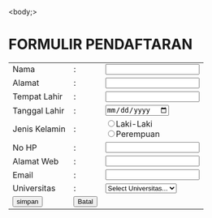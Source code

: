 <body;>
<h1>FORMULIR PENDAFTARAN</h1>
<table border="0">
<tr>
<td>Nama<td>:<td><input type="text" name="nama"/></td><tr/>
<tr>
<td>Alamat<td>:<td><input type="text" name="alamat"/></td><tr/>
<tr>
<td>Tempat Lahir<td>:<td><input type="text" name="tempat lahir"/></td><tr/>
<tr>
<td>Tanggal Lahir<td>:<td><input type="date" name="tanggal lahir"/></td><tr/>
<tr>
<td>Jenis Kelamin<td>:<td>
<input type="radio" name="jk" value="Laki-Laki"/>Laki-Laki<br>
<input type="radio" name="jk" value="Perempuan"/>Perempuan</td><tr/>
<tr>
<td>No HP<td>:<td><input type="text" name="no hp"/></td><tr/>
<tr>
<td>Alamat Web<td>:<td><input type="url" name="alamat web"/></td><tr/>
<tr>
<td>Email<td>:<td><input type="mail" name="email"/></td><tr/>
<tr>   
   <td>Universitas<td> :
    <td>
     <select>
     <option>Select Universitas...</option>
     <option>UNY</option>
     <option>UGM</option>
     <option>UNS</option>
     <option>Sanata Dharma</option>
     <option>UIN</option>
     <option>UII</option>
     <option>UNMED</option>
     <option>UAD</option>
     <option>UTY</option>
     <option>UKDW</option></select>
    </td><tr/>
<tr>
    <td><input type="submit" name="submit" value="simpan"/></td>
    <td><input type="Reset" name="Reset" value="Batal"/></td><tr>
